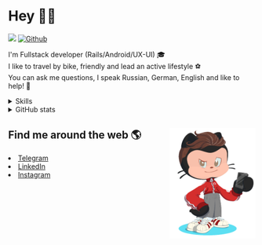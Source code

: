 # Hey 👋🏻 

![](https://komarev.com/ghpvc/?username=your-github-HarshBarash&color=grey) [![Github](https://img.shields.io/github/followers/HarshBarash?label=Follow&style=social)](https://github.com/HarshBarash)

I'm  Fullstack developer (Rails/Android/UX-UI) 🎓  <br />
I like to travel by bike, friendly and lead an active lifestyle ⚽ <br />
You can ask me questions, I speak Russian, German, English and like to help! 💬  <br />

<details>
    <summary> Skills </summary>
   <p>
      <br/>
      <img src="https://img.shields.io/badge/Ruby_on_Rails-CC0000?style=for-the-badge&logo=ruby-on-rails&logoColor=white" />
      <img src="https://img.shields.io/badge/Ruby-CC342D?style=for-the-badge&logo=ruby&logoColor=white" />
      <img src="https://img.shields.io/badge/Bootstrap-563D7C?style=for-the-badge&logo=bootstrap&logoColor=white" />
      <img src="https://img.shields.io/badge/PostgreSQL-316192?style=for-the-badge&logo=postgresql&logoColor=white" />
      <img src="https://img.shields.io/badge/SQLite-07405E?style=for-the-badge&logo=sqlite&logoColor=white" />
      <img src="https://img.shields.io/badge/Heroku-430098?style=for-the-badge&logo=heroku&logoColor=white"/>
      <img src="https://img.shields.io/badge/GitHub-100000?style=for-the-badge&logo=github&logoColor=white" />
      <br/>
      <img src="https://img.shields.io/badge/Android-3DDC84?style=for-the-badge&logo=android&logoColor=white" />
      <img src="https://img.shields.io/badge/Kotlin-0095D5?&style=for-the-badge&logo=kotlin&logoColor=white" />
      <img src="https://img.shields.io/badge/Java-ED8B00?style=for-the-badge&logo=java&logoColor=white" />
      <img src="https://img.shields.io/badge/Figma-F24E1E?style=for-the-badge&logo=figma&logoColor=white" />
      <img src="https://img.shields.io/badge/firebase-ffca28?style=for-the-badge&logo=firebase&logoColor=black" />
      <img src="https://img.shields.io/badge/Python-FFD43B?style=for-the-badge&logo=python&logoColor=darkgreen" />
      <img src="https://img.shields.io/badge/Trello-0052CC?style=for-the-badge&logo=trello&logoColor=white" />
      <img src="https://img.shields.io/badge/Ubuntu-E95420?style=for-the-badge&logo=ubuntu&logoColor=white" />

   </details>


<details>
    <summary> GitHub stats</summary>
    <br />
   
<!--START_SECTION:waka-->
**🐱 My GitHub Data** 

> 🏆 216 Contributions in the Year 2022
 > 
> 📦 287.7 kB Used in GitHub's Storage 
 > 
> 🚫 Not Opted to Hire
 > 
> 📜 20 Public Repositories 
 > 
> 🔑 23 Private Repositories  
 > 
**I'm an Early 🐤** 

```text
🌞 Morning    124 commits    █████░░░░░░░░░░░░░░░░░░░░   21.02% 
🌆 Daytime    179 commits    ███████░░░░░░░░░░░░░░░░░░   30.34% 
🌃 Evening    257 commits    ███████████░░░░░░░░░░░░░░   43.56% 
🌙 Night      30 commits     █░░░░░░░░░░░░░░░░░░░░░░░░   5.08%

```
📅 **I'm Most Productive on Friday** 

```text
Monday       54 commits     ██░░░░░░░░░░░░░░░░░░░░░░░   9.15% 
Tuesday      87 commits     ███░░░░░░░░░░░░░░░░░░░░░░   14.75% 
Wednesday    77 commits     ███░░░░░░░░░░░░░░░░░░░░░░   13.05% 
Thursday     72 commits     ███░░░░░░░░░░░░░░░░░░░░░░   12.2% 
Friday       134 commits    █████░░░░░░░░░░░░░░░░░░░░   22.71% 
Saturday     88 commits     ███░░░░░░░░░░░░░░░░░░░░░░   14.92% 
Sunday       78 commits     ███░░░░░░░░░░░░░░░░░░░░░░   13.22%

```


📊 **This Week I Spent My Time On** 

```text
⌚︎ Time Zone: Europe/Moscow

💬 Programming Languages: 
Ruby                     14 hrs 25 mins      ████████████████████░░░░░   80.87% 
ERB                      1 hr 17 mins        █░░░░░░░░░░░░░░░░░░░░░░░░   7.24% 
Markdown                 38 mins             █░░░░░░░░░░░░░░░░░░░░░░░░   3.6% 
Text                     34 mins             ░░░░░░░░░░░░░░░░░░░░░░░░░   3.18% 
Bash                     18 mins             ░░░░░░░░░░░░░░░░░░░░░░░░░   1.71%

🔥 Editors: 
RubyMine                 17 hrs 49 mins      █████████████████████████   100.0%

💻 Operating System: 
Linux                    17 hrs 49 mins      █████████████████████████   100.0%

```

**I Mostly Code in Ruby** 

```text
Ruby                     16 repos            ██████████░░░░░░░░░░░░░░░   40.0% 
Kotlin                   11 repos            ███████░░░░░░░░░░░░░░░░░░   27.5% 
Java                     7 repos             ████░░░░░░░░░░░░░░░░░░░░░   17.5% 
JavaScript               4 repos             ██░░░░░░░░░░░░░░░░░░░░░░░   10.0% 
Python                   2 repos             █░░░░░░░░░░░░░░░░░░░░░░░░   5.0%

```



 Last Updated on 13/02/2022 16:13:59 UTC
<!--END_SECTION:waka-->
   
<!--    <p align="center">
        <img src="https://github-profile-trophy.vercel.app/?username=HarshBarash&theme=darkhub&margin-w=15" alt="Trophies GitHub" />
    </p>
 -->
   
</details>

## Find me around the web 🌎 <a href="https://github.com//HarshBarash"><img align="right" width="175" height="225" src="https://github.com/HarshBarash/HarshBarash/blob/master/app/assets/images/antonbaranov.png"></a>
<li> <a href="https://t.me/HarshBarash"> Telegram </a> </li>
<li> <a href="https://linkedin.com/in/HarshBarash"> LinkedIn </a> </li>
<li> <a href="https://www.instagram.com/harsh.barash/"> Instagram </a> </li>
